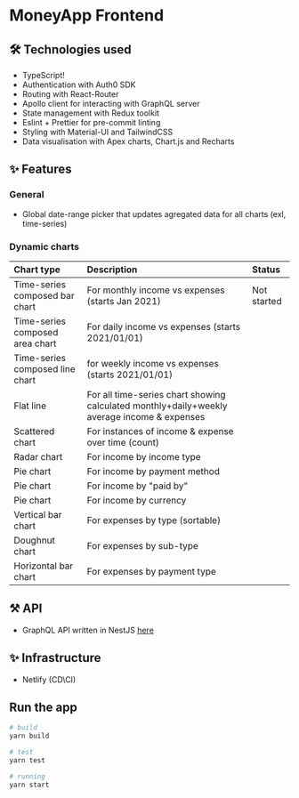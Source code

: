 # MoneyApp Frontend

## 🛠️ Technologies used

- TypeScript!
- Authentication with Auth0 SDK
- Routing with React-Router
- Apollo client for interacting with GraphQL server
- State management with Redux toolkit
- Eslint + Prettier for  pre-commit linting
- Styling with Material-UI and TailwindCSS
- Data visualisation with Apex charts, Chart.js and Recharts

## ✨ Features
### General
- Global date-range picker that updates agregated data for all charts (exl, time-series)

### Dynamic charts
| Chart type | Description | Status |
| :--- | :---- | :--- |
| Time-series composed bar chart | For monthly income vs expenses (starts Jan 2021) | Not started|
| Time-series composed area chart   | For daily income vs expenses (starts 2021/01/01) ||
| Time-series composed line chart  | for weekly income vs expenses (starts 2021/01/01) ||
| Flat line | For all time-series chart showing calculated monthly+daily+weekly average income & expenses| |
| Scattered chart | For instances of income & expense over time (count) ||
| Radar chart | For income by income type ||
| Pie chart | For income by payment method ||
| Pie chart | For income by "paid by" ||
| Pie chart | For income by currency ||
| Vertical bar chart | For expenses by type (sortable) ||
| Doughnut chart | For expenses by sub-type ||
| Horizontal bar chart | For expenses by payment type ||

## ⚒️ API
- GraphQL API written in NestJS [here](https://github.com/Mingyang-Li/moneyapp-api)

## ✨ Infrastructure
- Netlify (CD\CI)

## Run the app
```bash
# build
yarn build

# test
yarn test

# running
yarn start
```
